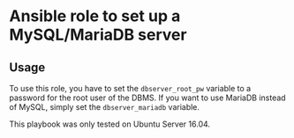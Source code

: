 # Ansible role to set up a MySQL/MariaDB server
## Usage
To use this role, you have to set the `dbserver_root_pw` variable to a password for the root user of the DBMS.
If you want to use MariaDB instead of MySQL, simply set the `dbserver_mariadb` variable.

This playbook was only tested on Ubuntu Server 16.04.
